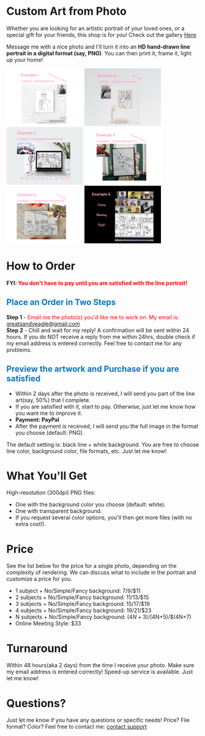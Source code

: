 # Custom Art from Photo

Whether you are looking for an artistic portrait of your loved ones, or a special gift for your friends, this shop is for you! Check out the gallery [Here](https://jekyllrb.com/)

Message me with a nice photo and I'll turn it into an **HD hand-drawn line portrait in a digital format (say, PNG)**. You can then print it, frame it, light up your home!


<div class="image-row">
			<div class="image-set">
				<a class="example-image-link" href="./gallery/ex1.jpg" data-lightbox="example-set" title="Click the right/left side to move forward/backward."><img class="example-image" src="./gallery/ex1.jpg" alt="Example 1" width="200" height="150"/></a>
				<a class="example-image-link" href="./gallery/ex2.jpg" data-lightbox="example-set" title="Click the right/left side to move forward/backward."><img class="example-image" src="./gallery/ex2.jpg" alt="Example 2" width="200" height="150"/></a>
				<a class="example-image-link" href="./gallery/ex3.jpg" data-lightbox="example-set" title="Click the right/left side to move forward/backward."><img class="example-image" src="./gallery/ex3.jpg" alt="Example 3" width="200" height="150"/></a>
				<a class="example-image-link" href="./gallery/ex4.jpg" data-lightbox="example-set" title="Click the right/left side to move forward/backward."><img class="example-image" src="./gallery/ex4.jpg" alt="Example 4" width="200" height="150"/></a>
				<a class="example-image-link" href="./gallery/ex5.jpg" data-lightbox="example-set" title="Click the right/left side to move forward/backward."><img class="example-image" src="./gallery/ex5.jpg" alt="Example 5" width="200" height="150"/></a>
				<a class="example-image-link" href="./gallery/ex6.jpg" data-lightbox="example-set" title="Click the right/left side to move forward/backward."><img class="example-image" src="./gallery/ex6.jpg" alt="Example 6" width="200" height="150"/></a>
			</div>
</div>
    

# How to Order

**FYI: <span style="color:red">You don't have to pay until you are satisfied with the line portrait!</span>**

## <span style="color:#0076bf"> Place an Order in Two Steps </span>

**Step 1** - <span style="color:red"> Email me the photo(s) you'd like me to work on. My email is: greatsandyeagle@gmail.com </span>  
**Step 2** - Chill and wait for my reply! A confirmation will be sent within 24 hours. If you do NOT receive a reply from me within 24hrs, double check if my email address is entered correctly. Feel free to contact me for any problems.

## <span style="color:#0076bf"> Preview the artwork and Purchase if you are satisfied </span>
- Within 2 days after the photo is received, I will send you part of the line art(say, 50%) that I complete.    
- If you are satisfied with it, start to pay. Otherwise, just let me know how you want me to improve it.    
- **Payment: PayPal**
- After the payment is received, I will send you the full image in the format you choose (default: PNG).

The default setting is: black line + white background. You are free to choose line color, background color, file formats, etc. Just let me know!

# What You'll Get
High-resolution (300dpi) PNG files:   
- One with the background color you choose (default: white).    
- One with transparent background.     
- If you request several color options, you'll then get more files (with no extra cost!).

# Price 
See the list below for the price for a single photo, depending on the complexity of rendering. We can discuss what to include in the portrait and customize a price for you.   
- 1 subject + No/Simple/Fancy background: $7/$9/$11
- 2 subjects + No/Simple/Fancy background: $11/$13/$15
- 3 subjects + No/Simple/Fancy background: $15/$17/$19
- 4 subjects + No/Simple/Fancy background: $19/$21/$23
- N subjects + No/Simple/Fancy background: $(4N+3)/$(4N+5)/$(4N+7)
- Online Meeting Style: $33

# Turnaround 
Within 48 hours(aka 2 days) from the time I receive your photo. Make sure my email address is entered correctly!
Speed-up service is available. Just let me know!

#  Questions? 
Just let me know if you have any questions or specific needs! Price? File format? Color? Feel free to contact me:
[contact support](https://github.com/contact)


<!-- ```markdown
[Link](url) and ![Image](src)
``` -->
